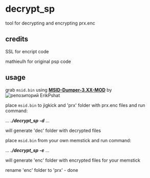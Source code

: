 # decrypt_sp

tool for decrypting and encrypting prx.enc

## credits

SSL for encript code

mathieulh for original psp code

## usage

grab `msid.bin` using [**MSID-Dumper-3.XX-MOD**](https://github.com/ErikPshat/MSID-Dumper-3.XX-MOD) by ![репозиторий ErikPshat](https://avatars1.githubusercontent.com/u/1283017?s=35&v=4)

place `msid.bin` to jigkick and 'prx' folder with prx.enc files and run command:

...
***./decrypt_sp -d***
...

will generate 'dec' folder with decrypted files

place `msid.bin` from your own memstick and run command:

...
***./decrypt_sp -e***
...

will generate 'enc' folder with encrypted files for your memstick

rename 'enc' folder to 'prx' - done
